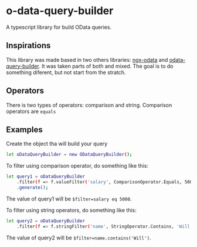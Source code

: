 # o-data-query-builder
A typescript library for build OData queries.

## Inspirations
This library was made based in two others libraries: 
<a href="https://github.com/skynet2/ngx-odata">ngx-odata</a>
and 
<a href="https://github.com/jaredmahan/odata-query-builder">odata-query-builder</a>. It was taken parts of both and mixed. The goal is to do something diferent, but not start from the stratch.

## Operators
There is two types of operators: comparison and string.
Comparison operators are `equals`

## Examples
Create the object tha will build your query
```bash
let oDataQueryBuilder = new ODataQueryBuilder();
```

To filter using comparison operator, do something like this:
```bash
let query1 = oDataQueryBuilder
    .filter(f => f.valueFilter('salary', ComparisonOperator.Equals, 5000))
    .generate();
```
The value of query1 will be `$filter=salary eq 5000`.

To filter using string operators, do something like this:
```bash
let query2 = oDataQueryBuilder
    .filter(f => f.stringFilter('name', StringOperator.Contains, 'Will'));
```
The value of query2 will be `$filter=name.contains('Will')`.
